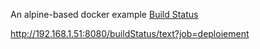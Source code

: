 
An alpine-based docker example
[Build Status](http://192.168.1.51:8080/buildStatus/icon?job=deploiement "http://192.168.1.51:8080/job/deploiement/")

http://192.168.1.51:8080/buildStatus/text?job=deploiement
